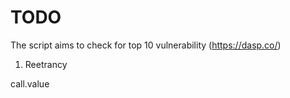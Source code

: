 # TODO


The script aims to check for top 10 vulnerability (https://dasp.co/)

1. Reetrancy

call.value

